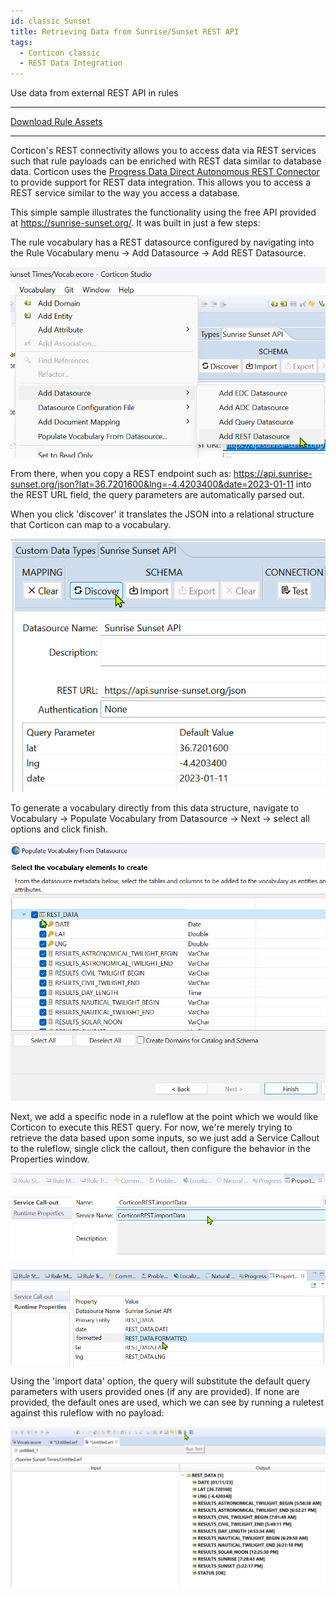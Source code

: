 ```yaml
---
id: classic_Sunset
title: Retrieving Data from Sunrise/Sunset REST API
tags:
  - Corticon classic
  - REST Data Integration
---
```


Use data from external REST API in rules

---
[Download Rule Assets](https://minhaskamal.github.io/DownGit/#/home?url=https://github.com/corticon/templates/blob/main/classic-templates/project-zips/Sunrise%20Sunset%20REST%20API.zip)

---
Corticon's REST connectivity allows you to access data via REST services such that rule payloads can be enriched with REST data similar to database data. Corticon uses the [Progress Data Direct Autonomous REST Connector](https://www.progress.com/connectors/autonomous-rest-connector) to provide support for REST data integration. This allows you to access a REST service similar to the way you access a database. 

This simple sample illustrates the functionality using the free API provided at <https://sunrise-sunset.org/>. It was built in just a few steps:

The rule vocabulary has a REST datasource configured by navigating into the Rule Vocabulary menu -> Add Datasource -> Add REST Datasource.

![Alt text](images/sunrise_sunset_rest_datasource.png)

From there, when you copy a REST endpoint such as: 
https://api.sunrise-sunset.org/json?lat=36.7201600&lng=-4.4203400&date=2023-01-11 
into the REST URL field, the query parameters are automatically parsed out. 

When you click 'discover' it translates the JSON into a relational structure that Corticon can map to a vocabulary. 

![Alt text](images/sunrise_sunset_discover.png)

To generate a vocabulary directly from this data structure, navigate to Vocabulary -> Populate Vocabulary from Datasource -> Next -> select all options and click finish.

![Alt text](images/sunrise_sunset_generated.png)

Next, we add a specific node in a ruleflow at the point which we would like Corticon to execute this REST query. For now, we're merely trying to retrieve the data based upon some inputs, so we just add a Service Callout to the ruleflow, single click the callout, then configure the behavior in the Properties window. 

![Alt text](images/sunrise_sunset_import_data.png)

![Alt text](images/sunrise_sunset_runtime_props.png)

Using the 'import data' option, the query will substitute the default query parameters with users provided ones (if any are provided). If none are provided, the default ones are used, which we can see by running a ruletest against this ruleflow with no payload:

![Alt text](images/sunrise_sunset_run_test.png)